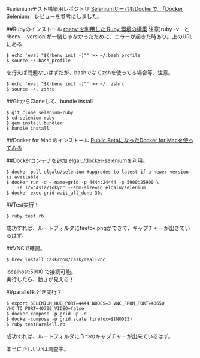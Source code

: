 #seleniumテスト構築用レポジトリ
[SeleniumサーバもDockerで。「Docker Selenium」レビュー](http://knowledge.sakura.ad.jp/tech/2631/)を参考にしました。

##Rubyのインストール
[rbenv を利用した Ruby 環境の構築](http://dev.classmethod.jp/server-side/language/build-ruby-environment-by-rbenv/)
注意)ruby -v　と　rbenv --version が一緒じゃなかったために、エラーが起きた時あり。上のURLにある

```
$ echo 'eval "$(rbenv init -)"' >> ~/.bash_profile
$ source ~/.bash_profile
```
を行えば問題ないはずだが、bashでなくzshを使ってる場合等、注意。

```
$ echo 'eval "$(rbenv init -)"' >> ~/. zshrc
$ source ~/. zshrc
```

##GitからCloneして、bundle install
```
$ git clone selenium-ruby
$ cd selenium-ruby
$ gem install bundler
$ bundle install
```

##Docker for Mac のインストール
[Public BetaになったDocker for Macを使ってみる](http://dev.classmethod.jp/server-side/docker-server-side/using-docker-for-mac-public-beta/)


##Dockerコンテナを追加
[elgalu/docker-selenium](https://github.com/elgalu/docker-selenium)を利用。

```
$ docker pull elgalu/selenium #upgrades to latest if a newer version is available
$ docker run -d --name=grid -p 4444:24444 -p 5900:25900 \
    -e TZ="Asia/Tokyo" --shm-size=1g elgalu/selenium
$ docker exec grid wait_all_done 30s
```

##Test実行！
```
$ ruby test.rb
```
成功すれば、ルートフォルダにfirefox.pngができて、キャプチャーが出きているはず。

##VNCで確認。

```
$ brew install Caskroom/cask/real-vnc
```
localhost:5900 で接続可能。  
実行したら、動きが見える！

##parallelもどき実行？
```
$ export SELENIUM_HUB_PORT=4444 NODES=3 VNC_FROM_PORT=40650 VNC_TO_PORT=40700 VIDEO=false
$ docker-compose -p grid up -d
$ docker-compose -p grid scale firefox=${NODES}
$ ruby testParalell.rb
```
成功すれば、ルートフォルダに３つのキャプチャーが出来ているはず。

本当に正しいかは調査中。

